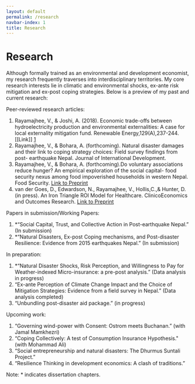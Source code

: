 ```yaml
---
layout: default
permalink: /research
navbar-index: 1
title: Research
---
```


Research
========

Although formally trained as an environmental and development economist, my research frequently traverses into interdisciplinary territories. My core research interests lie in climatic and environmental shocks, ex-ante risk mitigation and ex-post coping strategies. Below is a preview of my past and current research:

Peer-reviewed research articles: 

1. Rayamajhee, V., & Joshi, A. (2018). Economic trade-offs between hydroelectricity production and environmental externalities: A case for local externality mitigation fund. Renewable Energy,129(A),237-244. [[Link]] [1]
2. Rayamajhee, V., & Bohara, A. (forthcoming). Natural disaster damages and their link to coping strategy choices: Field survey findings from post- earthquake Nepal. Journal of International Development.
3. Rayamajhee, V., & Bohara, A. (forthcoming).Do voluntary associations reduce hunger? An empirical exploration of the social  capital- food security nexus among food impoverished households in western Nepal. Food Security. <a class="mark" href="/Paper3.pdf">Link to Preprint</a>
4. van der Goes, D., Edwardson, N., Rayamajhee, V., Hollis,C.,& Hunter, D. (in press). An Iron Triangle ROI Model for Healthcare. ClinicoEconomics and Outcomes Research. <a class="mark" href="/Paper4.pdf">Link to Preprint</a>

Papers in submission/Working Papers: 

1. *“Social Capital, Trust, and Collective Action in Post-earthquake Nepal.” (In submission)
2. *“Natural Disasters, Ex-post Coping mechanisms, and Post-disaster Resilience: Evidence from 2015 earthquakes Nepal.” (In submission)

In preparation:

1. *“Natural Disaster Shocks, Risk Perception, and Willingness to Pay for Weather-indexed Micro-insurance: a pre-post analysis.” (Data analysis in progress)
2. “Ex-ante Perception of Climate Change Impact and the Choice of Mitigation Strategies: Evidence from a field survey in Nepal.” (Data analysis completed)
3. “Unbundling post-disaster aid package.” (in progress)

Upcoming work:

1. “Governing wind-power with Consent: Ostrom meets Buchanan.” (with Jamal Mamkhezri)
2. “Coping Collectively: A test of Consumption Insurance Hypothesis." (with Mohammad Ali) 
3. “Social entrepreneurship and natural disasters: The Dhurmus Suntali Project.”
4. “Resilience Thinking in development economics: A clash of traditions.”


Note: * indicates dissertation chapters.

[1]: https://doi.org/10.1016/j.renene.2018.06.009
